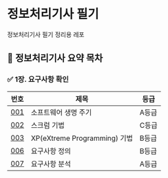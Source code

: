 # 정보처리기사 필기
정보처리기사 필기 정리용 레포


## 📘 정보처리기사 요약 목차

### ✅ 1장. 요구사항 확인

| 번호                          | 제목                         | 등급  |
| --------------------------- | -------------------------- | --- |
| [001](./001_소프트웨어_생명_주기.md) | 소프트웨어 생명 주기                | A등급 |
| [002](./002_스크럼_기법.md)      | 스크럼 기법                     | C등급 |
| [003](./003_XP_기법.md)       | XP(eXtreme Programming) 기법 | B등급 |
| [006](./006_요구사항_정의.md)     | 요구사항 정의                    | B등급 |
| [007](./007_요구사항_분석.md)     | 요구사항 분석                    | A등급 |
